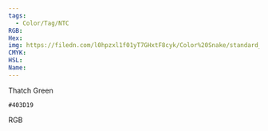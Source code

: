 ```yaml
---
tags:
  - Color/Tag/NTC
RGB:
Hex:
img: https://filedn.com/l0hpzxl1f01yT7GHxtF8cyk/Color%20Snake/standard_csv_to_svg/403D19.svg
CMYK:
HSL:
Name:
---
```

Thatch Green
```palette
#403D19
```
RGB
